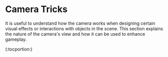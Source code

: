 Camera Tricks
=============


It is useful to understand how the camera works when designing certain visual effects or interactions with objects in the scene. This section explains the nature of the camera's view and how it can be used to enhance gameplay.

(:tocportion:)
